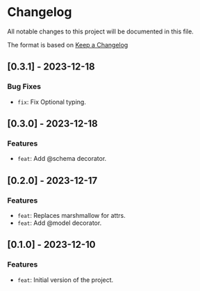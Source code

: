 # Changelog
All notable changes to this project will be documented in this file.

The format is based on [Keep a Changelog](https://keepachangelog.com/en/1.0.0/)

## [0.3.1] - 2023-12-18
### Bug Fixes
- `fix`: Fix Optional typing.

## [0.3.0] - 2023-12-18
### Features
- `feat`: Add @schema decorator.

## [0.2.0] - 2023-12-17
### Features
- `feat`: Replaces marshmallow for attrs.
- `feat`: Add @model decorator.


## [0.1.0] - 2023-12-10
### Features
- `feat`: Initial version of the project.